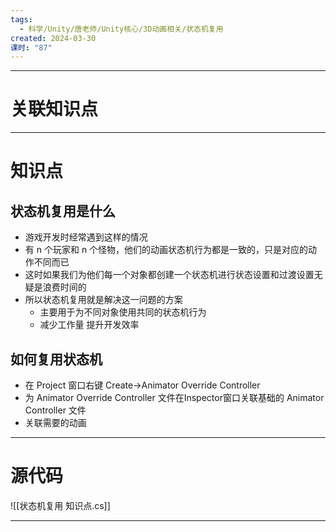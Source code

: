 ```yaml
---
tags:
  - 科学/Unity/唐老师/Unity核心/3D动画相关/状态机复用
created: 2024-03-30
课时: "87"
---
```


---
# 关联知识点



---
# 知识点
## 状态机复用是什么

- 游戏开发时经常遇到这样的情况
- 有 n 个玩家和 n 个怪物，他们的动画状态机行为都是一致的，只是对应的动作不同而已
- 这时如果我们为他们每一个对象都创建一个状态机进行状态设置和过渡设置无疑是浪费时间的
- 所以状态机复用就是解决这一问题的方案
	- 主要用于为不同对象使用共同的状态机行为
	- 减少工作量 提升开发效率

##  如何复用状态机

- 在 Project 窗口右键 Create->Animator Override Controller
- 为 Animator Override Controller 文件在Inspector窗口关联基础的 Animator Controller 文件
- 关联需要的动画

---
# 源代码

![[状态机复用 知识点.cs]]

---
